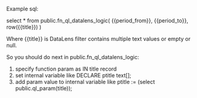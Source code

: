 Example sql:

select 
    * 
from 
    public.fn_ql_datalens_logic(
        {{period_from}}, 
        {{period_to}}, 
        row({{title}})
    )

Where {{title}} is DataLens filter contains multiple text values or empty or null.

So you should do next in public.fn_ql_datalens_logic:

1. specify function param as IN title record
2. set internal variable like DECLARE ptitle text[];
3. add param value to internal variable like ptitle := (select public.ql_param(title));
